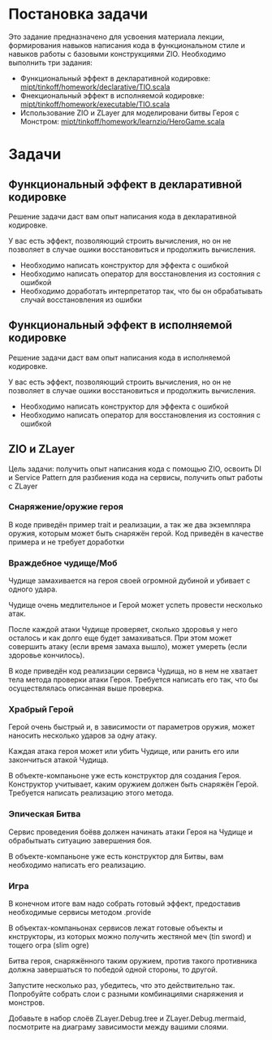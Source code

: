 # Постановка задачи

Это задание предназначено для усвоения материала лекции, формирования навыков написания кода в функциональном стиле и навыков работы с базовыми конструкциями ZIO. Необходимо выполнить три задания:

* Функциональный эффект в декларативной кодировке: [mipt/tinkoff/homework/declarative/TIO.scala](src/main/scala/mipt/tinkoff/homework/declarative/TIO.scala)
* Фнекциональный эффект в исполняемой кодировке: [mipt/tinkoff/homework/executable/TIO.scala](src/main/scala/mipt/tinkoff/homework/executable/TIO.scala)
* Использование ZIO и ZLayer для моделировани битвы Героя с Монстром: [mipt/tinkoff/homework/learnzio/HeroGame.scala](src/main/scala/mipt/tinkoff/homework/learnzio/HeroGame.scala)


# Задачи


## Функциональный эффект в декларативной кодировке

Решение задачи даст вам опыт написания кода в декларативной кодировке.

У вас есть эффект, позволяющий строить вычисления, но он не позволяет в случае ошики восстановиться и продолжить вычисления.
* Необходимо написать конструктор для эффекта с ошибкой
* Необходимо написать оператор для восстановления из состояния с ошибкой
* Необходимо доработать интерпретатор так, что бы он обрабатывать случай восстановления из ошибки


## Функциональный эффект в исполняемой кодировке

Решение задачи даст вам опыт написания кода в исполняемой кодировке.

У вас есть эффект, позволяющий строить вычисления, но он не позволяет в случае ошики восстановиться и продолжить вычисления.
* Необходимо написать конструктор для эффекта с ошибкой
* Необходимо написать оператор для восстановления из состояния с ошибкой


## ZIO и ZLayer

Цель задачи: получить опыт написания кода с помощью ZIO, освоить DI и Service Pattern для разбиения кода на сервисы, получить опыт работы с ZLayer

### Снаряжение/оружие героя

В коде приведён пример trait и реализации, а так же два экземпляра оружия, которым может быть снаряжён герой.
Код приведён в качестве примера и не требует доработки


### Враждебное чудище/Моб

Чудище замахивается на героя своей огромной дубиной и убивает с одного удара.

Чудище очень медлительное и Герой может успеть провести несколько атак.

После каждой атаки Чудище проверяет, сколько здоровья у него осталось и как долго еще будет замахиваться. При этом может совершить атаку (если время замаха вышло), может умереть (если здоровье кончилось).

В коде приведён код реализации сервиса Чудища, но в нем не хватает тела метода проверки атаки Героя. Требуется написать его так, что бы осуществлялась описанная выше проверка.


### Храбрый Герой

Герой очень быстрый и, в зависимости от параметров оружия, может наносить несколько ударов за одну атаку.

Каждая атака героя может или убить Чудище, или ранить его или закончиться атакой Чудища.

В объекте-компаньоне уже есть конструктор для создания Героя. Конструктор учитывает, каким оружием должен быть снаряжён Герой. Требуется написать реализацию этого метода.


### Эпическая Битва

Сервис проведения боёвв должен начинать атаки Героя на Чудище и обрабытыать ситуацию завершения боя.

В объекте-компаньоне уже есть конструктор для Битвы, вам необходимо написать его реализацию.


### Игра

В конечном итоге вам надо собрать готовый эффект, предоставив необходимые сервисы методом .provide


В объектах-компаньонах сервисов лежат готовые объекты и кнструкторы, из которых можно получить жестяной меч (tin sword) и тощего огра (slim ogre)

Битва героя, снаряжённого таким оружием, против такого противника должна завершаться то победой одной стороны, то другой.

Запустите несколько раз, убедитесь, что это действительно так. Попробуйте собрать слои с разными комбинациями снаряжения и монстров.

Добавьте в набор слоёв ZLayer.Debug.tree и ZLayer.Debug.mermaid, посмотрите на диаграму зависимости между вашими слоями.

